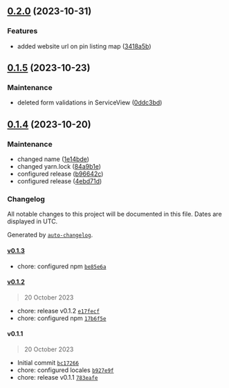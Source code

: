 

## [0.2.0](https://github.com/RedTurtle/volto-io-comune-v2/compare/v0.1.5...v0.2.0) (2023-10-31)


### Features

* added website url on pin listing map ([3418a5b](https://github.com/RedTurtle/volto-io-comune-v2/commit/3418a5b1a0e53084f77dd16e7d28d092c3c6a5d6))

## [0.1.5](https://github.com/RedTurtle/volto-io-comune-v2/compare/v0.1.4...v0.1.5) (2023-10-23)


### Maintenance

* deleted form validations in ServiceView ([0ddc3bd](https://github.com/RedTurtle/volto-io-comune-v2/commit/0ddc3bdcaa215588473d5317ada5c22f444b1be4))

## [0.1.4](https://github.com/RedTurtle/volto-io-comune-v2/compare/v0.1.3...v0.1.4) (2023-10-20)


### Maintenance

* changed name ([1e14bde](https://github.com/RedTurtle/volto-io-comune-v2/commit/1e14bde8ae8e4a94f0aa353226c1fd6d0f4f7b89))
* changed yarn.lock ([84a9b1e](https://github.com/RedTurtle/volto-io-comune-v2/commit/84a9b1ed2b9b5a0988d515753bc0944b497d3cd8))
* configured release ([b96642c](https://github.com/RedTurtle/volto-io-comune-v2/commit/b96642c45e40da3195762bc2bc8e82d7d51b3580))
* configured release ([4ebd71d](https://github.com/RedTurtle/volto-io-comune-v2/commit/4ebd71d76adc8eb4388933315a3819ce1eaf79ca))

### Changelog

All notable changes to this project will be documented in this file. Dates are displayed in UTC.

Generated by [`auto-changelog`](https://github.com/CookPete/auto-changelog).

#### [v0.1.3](https://github.com/RedTurtle/volto-io-comune-v2/compare/v0.1.2...v0.1.3)

- chore: configured npm [`be85e6a`](https://github.com/RedTurtle/volto-io-comune-v2/commit/be85e6a36ba52dc980e01acac59c0943562b3e17)

#### [v0.1.2](https://github.com/RedTurtle/volto-io-comune-v2/compare/v0.1.1...v0.1.2)

> 20 October 2023

- chore: release v0.1.2 [`e17fecf`](https://github.com/RedTurtle/volto-io-comune-v2/commit/e17fecf872bdbb8594b77f92b02836d404b2c464)
- chore: configured npm [`17b6f5e`](https://github.com/RedTurtle/volto-io-comune-v2/commit/17b6f5e7c9914e4edf8d62783b1769cf307399c1)

#### v0.1.1

> 20 October 2023

- Initial commit [`bc17266`](https://github.com/RedTurtle/volto-io-comune-v2/commit/bc172664add8385ad763506ed5c065bbd639fc42)
- chore: configured locales [`b927e9f`](https://github.com/RedTurtle/volto-io-comune-v2/commit/b927e9fe5b8e092123b05f076282052f02ac9f45)
- chore: release v0.1.1 [`783eafe`](https://github.com/RedTurtle/volto-io-comune-v2/commit/783eafef6571e4d79bc9c089121e5288c808ad90)